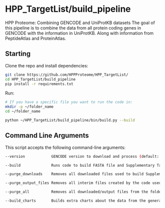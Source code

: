 
# HPP_TargetList/build_pipeline

HPP Proteome: Combining GENCODE and UniProtKB datasets
The goal of this pipeline is to combine the data from all protein coding genes in GENCODE with the information in UniProtKB. Along with information from PeptideAtlas and ProteinAtlas.

## Starting

Clone the repo and install dependencies:
```bash
git clone https://github.com/HPPProteome/HPP_TargetList/
cd HPP_TargetList/build_pipeline 
pip install -r requirements.txt

```

Run:
```bash
# If you have a specific file you want to run the code in:
mkdir -p ~/folder_name
cd ~/folder_name

python ~/HPP_TargetList/build_pipeline/bin/build.py --build
```

## Command Line Arguments

This script accepts the following command-line arguments:

```bash
--version            GENCODE version to download and process (default: 48) Example: `--version 27`

--build              Runs code to build FASTA file and Supplementary Table 1

--purge_downloads    Removes all downloaded files used to build Supplementary Table 1/FASTA file

--purge_output_files Removes all interim files created by the code used to build Supplementary Table 1/FASTA file

--purge_all          Removes all downloaded/output files from the folder

--build_charts       Builds extra charts about the data from the generated Supplementary Table 1
```


